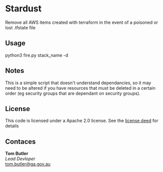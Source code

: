 # Stardust
Remove all AWS items created with terraform in the event of a poisoned or lost .tfstate file

## Usage
python3 fire.py stack_name -d

## Notes
This is a simple script that doesn't understand dependancies, so it may need to be altered if you have resources that must be deleted in a certain order (eg security groups that are dependant on security groups).

## License
This code is licensed under a Apache 2.0 license. See the [license deed](LICENSE) for details

## Contaces
**Tom Butler**  
*Lead Devloper*  
<tom.butler@ga.gov.au>  
